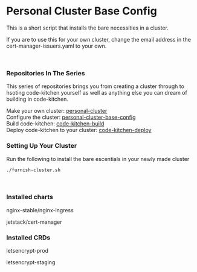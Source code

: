 # Personal Cluster Base Config

This is a short script that installs the bare necessities in a cluster.

If you are to use this for your own cluster, change the email address in the cert-manager-issuers.yaml to your own.

<br>

### Repositories In The Series

This series of repositories brings you from creating a cluster through to hsoting code-kitchen yourself as well as anything else you can dream of building in code-kitchen.

Make your own cluster: [personal-cluster](https://github.com/FoodyFood/personal-cluster) \
Configure the cluster: [personal-cluster-base-config](https://github.com/FoodyFood/personal-cluster-base-config) \
Build code-kitchen: [code-kitchen-build](https://github.com/FoodyFood/code-kitchen-build) \
Deploy code-kitchen to your cluster: [code-kitchen-deploy](https://github.com/FoodyFood/code-kitchen-deploy)

### Setting Up Your Cluster

Run the following to install the bare escentials in your newly made cluster

```bash
./furnish-cluster.sh
```
<br>

### Installed charts

nginx-stable/nginx-ingress

jetstack/cert-manager


### Installed CRDs

letsencrypt-prod

letsencrypt-staging
